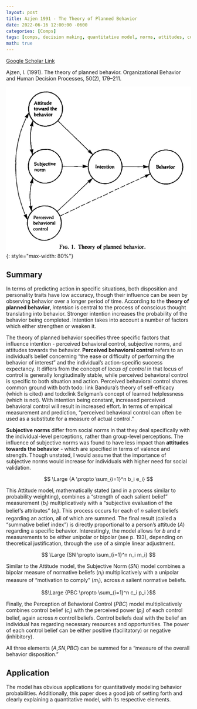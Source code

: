 ```yaml
---
layout: post
title: Azjen 1991 - The Theory of Planned Behavior
date: 2022-06-16 12:00:00 -0600
categories: [Comps]
tags: [comps, decision making, quantitative model, norms, attitudes, control, good paper]
math: true
---
```

[Google Scholar Link](https://scholar.google.com/scholar?hl=en&as_sdt=0%2C5&q=the+theory+of+planned+behavior&btnG=)

Ajzen, I. (1991). The theory of planned behavior. Organizational Behavior and Human Decision Processes, 50(2), 179–211.

![The Theory of Planned Behavior](/images/TheoryOfPlannedBehavior.png){: style="max-width: 80%"}

## Summary
In terms of predicting action in specific situations, both disposition and personality traits have low accuracy, though their influence can be seen by observing behavior over a longer period of time.  According to the **theory of planned behavior**, _intention_ is central to the process of conscious thought translating into behavior.  Stronger intention increases the probability of the behavior being completed.  Intention takes into account a number of factors which either strengthen or weaken it.

The theory of planned behavior specifies three specific factors that influence intention - perceived behavioral control, subjective norms, and attitudes towards the behavior.  **Perceived behavioral control** refers to an individual’s belief concerning “the ease or difficulty of performing the behavior of interest” and the individual’s action-specific success expectancy.  It differs from the concept of _locus of control_ in that locus of control is generally longitudinally stable, while perceived behavioral control is specific to both situation and action.  Perceived behavioral control shares common ground with both todo: link Bandura’s theory of self-efficacy (which is cited) and todo:link Seligman’s concept of learned helplessness (which is not).  With intention being constant, increased perceived behavioral control will result in increased effort.  In terms of empirical measurement and prediction, “perceived behavioral control can often be used as a substitute for a measure of actual control.”

**Subjective norms** differ from social norms in that they deal specifically with the individual-level perceptions, rather than group-level perceptions.  The influence of subjective norms was found to have less impact than **attitudes towards the behavior** - which are specified in terms of valence and strength.  Though unstated, I would assume that the importance of subjective norms would increase for individuals with higher need for social validation.  

$$ \Large {A \propto \sum_{i=1}^n b_i e_i} $$

This Attitude model, mathematically stated (and in a process similar to probability weighting), combines a “strength of each salient belief” measurement ($b_i$) multiplicatively with a “subjective evaluation of the belief’s attributes” ($e_i$).  This process occurs for each of $n$ salient beliefs regarding an action, all of which are summed.  The final result (called a “summative belief index”) is directly proportional to a person’s attitude ($A$) regarding a specific behavior.  Interestingly, the model allows for $b$ and $e$ measurements to be either unipolar or bipolar (see p. 193), depending on theoretical justification, through the use of a simple linear adjustment.  

$$ \Large {SN  \propto \sum_{i=1}^n n_i m_i} $$

Similar to the Attitude model, the Subjective Norm (<span>$SN$</span>) model combines a bipolar measure of normative beliefs (<span>$n_i$</span>) multiplicatively with a unipolar measure of “motivation to comply” (<span>$m_i$</span>), across <span>$n$</span> salient normative beliefs.  

$$\Large {PBC  \propto \sum_{i=1}^n c_i p_i
}$$

Finally, the Perception of Behavioral Control (<span>$PBC$</span>) model multiplicatively combines control belief (<span>$c_i$</span>) with the perceived power (<span>$p_i$</span>) of each control belief, again across <span>$n$</span> control beliefs.  Control beliefs deal with the belief an individual has regarding necessary resources and opportunities.  The power of each control belief can be either positive (facilitatory) or negative (inhibitory).

All three elements (<span>$A$</span>,<span>$SN$</span>,<span>$PBC$</span>) can be summed for a “measure of the overall behavior disposition.”

## Application
The model has obvious applications for quantitatively modeling behavior probabilities.  Additionally, this paper does a good job of setting forth and clearly explaining a quantitative model, with its respective elements.
